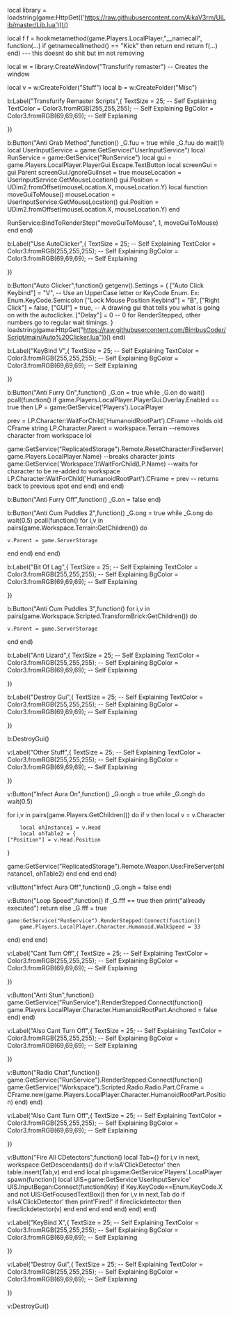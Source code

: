 local library = loadstring(game:HttpGet(('https://raw.githubusercontent.com/AikaV3rm/UiLib/master/Lib.lua')))()

local f
f = hookmetamethod(game.Players.LocalPlayer,"__namecall", function(...)
    if getnamecallmethod() == "Kick" then
        return
    end
    return f(...)
end) --- this doesnt do shit but im not removing


local w = library:CreateWindow("Transfurify remaster") -- Creates the window

local v = w:CreateFolder("Stuff")
local b = w:CreateFolder("Misc")

b:Label("Transfurify Remaster Scripts",{
    TextSize = 25; -- Self Explaining
    TextColor = Color3.fromRGB(255,255,255); -- Self Explaining
    BgColor = Color3.fromRGB(69,69,69); -- Self Explaining
    
}) 

b:Button("Anti Grab Method",function()
    _G.fuu = true
    while _G.fuu do wait(1)
    local UserInputService = game:GetService("UserInputService")
local RunService = game:GetService("RunService")
local gui = game.Players.LocalPlayer.PlayerGui.Escape.TextButton
local screenGui = gui.Parent
screenGui.IgnoreGuiInset = true
mouseLocation = UserInputService:GetMouseLocation()
gui.Position = UDim2.fromOffset(mouseLocation.X, mouseLocation.Y)
local function moveGuiToMouse()
	mouseLocation = UserInputService:GetMouseLocation()
	gui.Position = UDim2.fromOffset(mouseLocation.X, mouseLocation.Y)
end
 
RunService:BindToRenderStep("moveGuiToMouse", 1, moveGuiToMouse)
end
end)

b:Label("Use AutoClicker",{
    TextSize = 25; -- Self Explaining
    TextColor = Color3.fromRGB(255,255,255); -- Self Explaining
    BgColor = Color3.fromRGB(69,69,69); -- Self Explaining
    
})

b:Button("Auto Clicker",function()
    getgenv().Settings = {
    ["Auto Click Keybind"] = "V", -- Use an UpperCase letter or KeyCode Enum. Ex: Enum.KeyCode.Semicolon
    ["Lock Mouse Position Keybind"] = "B",
    ["Right Click"] = false,
    ["GUI"] = true, -- A drawing gui that tells you what is going on with the autoclicker.
    ["Delay"] = 0 -- 0 for RenderStepped, other numbers go to regular wait timings.
}
loadstring(game:HttpGet("https://raw.githubusercontent.com/BimbusCoder/Script/main/Auto%20Clicker.lua"))()
end)

b:Label("KeyBind V",{
    TextSize = 25; -- Self Explaining
    TextColor = Color3.fromRGB(255,255,255); -- Self Explaining
    BgColor = Color3.fromRGB(69,69,69); -- Self Explaining
    
})

b:Button("Anti Furry On",function()
    _G.on = true
while _G.on do wait()
    pcall(function()
    if game.Players.LocalPlayer.PlayerGui.Overlay.Enabled == true then
LP = game:GetService('Players').LocalPlayer

prev = LP.Character:WaitForChild('HumanoidRootPart').CFrame --holds old CFrame string
LP.Character.Parent = workspace.Terrain --removes character from workspace lol

game:GetService("ReplicatedStorage").Remote.ResetCharacter:FireServer(game.Players.LocalPlayer.Name)
 --breaks character joints
game:GetService('Workspace'):WaitForChild(LP.Name) --waits for character to be re-added to workspace
LP.Character:WaitForChild('HumanoidRootPart').CFrame = prev -- returns back to previous spot
end
end)
end
end)

b:Button("Anti Furry Off",function()
    _G.on = false
end)

b:Button("Anti Cum Puddles 2",function()
_G.ong = true
while _G.ong do wait(0.5)
    pcall(function()
for i,v in pairs(game.Workspace.Terrain:GetChildren()) do
    
	v.Parent = game.ServerStorage
   
end
end)
end
end)

b:Label("Bit Of Lag",{
    TextSize = 25; -- Self Explaining
    TextColor = Color3.fromRGB(255,255,255); -- Self Explaining
    BgColor = Color3.fromRGB(69,69,69); -- Self Explaining
    
})

b:Button("Anti Cum Puddles 3",function()
    for i,v in pairs(game.Workspace.Scripted.TransformBrick:GetChildren()) do
    
        
	v.Parent = game.ServerStorage
	
	
end
end)

b:Label("Anti Lizard",{
    TextSize = 25; -- Self Explaining
    TextColor = Color3.fromRGB(255,255,255); -- Self Explaining
    BgColor = Color3.fromRGB(69,69,69); -- Self Explaining
    
})

b:Label("Destroy Gui",{
    TextSize = 25; -- Self Explaining
    TextColor = Color3.fromRGB(255,255,255); -- Self Explaining
    BgColor = Color3.fromRGB(69,69,69); -- Self Explaining
    
})

b:DestroyGui()

v:Label("Other Stuff",{
    TextSize = 25; -- Self Explaining
    TextColor = Color3.fromRGB(255,255,255); -- Self Explaining
    BgColor = Color3.fromRGB(69,69,69); -- Self Explaining
    
})

v:Button("Infect Aura On",function()
    _G.ongh = true
while _G.ongh do wait(0.5)

for i,v in pairs(game.Players:GetChildren()) do
    if v then
        local v = v.Character
        
        local ohInstance1 = v.Head
        local ohTable2 = {
	["Position"] = v.Head.Position
}

game:GetService("ReplicatedStorage").Remote.Weapon.Use:FireServer(ohInstance1, ohTable2)
end
end
end
end)

v:Button("Infect Aura Off",function()
    _G.ongh = false
end)

v:Button("Loop Speed",function()
    if _G.fff == true then
        print("allready executed")
        return
    else
        _G.fff = true
        
    game:GetService("RunService").RenderStepped:Connect(function()
        game.Players.LocalPlayer.Character.Humanoid.WalkSpeed = 33
end)
end
end)

v:Label("Cant Turn Off",{
    TextSize = 25; -- Self Explaining
    TextColor = Color3.fromRGB(255,255,255); -- Self Explaining
    BgColor = Color3.fromRGB(69,69,69); -- Self Explaining
    
})

v:Button("Anti Stun",function()
    game:GetService("RunService").RenderStepped:Connect(function()
        game.Players.LocalPlayer.Character.HumanoidRootPart.Anchored = false
    end)
    end)

v:Label("Also Cant Turn Off",{
    TextSize = 25; -- Self Explaining
    TextColor = Color3.fromRGB(255,255,255); -- Self Explaining
    BgColor = Color3.fromRGB(69,69,69); -- Self Explaining
    
})

v:Button("Radio Chat",function()
game:GetService("RunService").RenderStepped:Connect(function()
game:GetService("Workspace").Scripted.Radio.Radio.Part.CFrame = CFrame.new(game.Players.LocalPlayer.Character.HumanoidRootPart.Position)
end)
end)

v:Label("Also Cant Turn Off",{
    TextSize = 25; -- Self Explaining
    TextColor = Color3.fromRGB(255,255,255); -- Self Explaining
    BgColor = Color3.fromRGB(69,69,69); -- Self Explaining
    
})

v:Button("Fire All CDetectors",function()
    local Tab={}
for i,v in next, workspace:GetDescendants()  do
    if v:IsA'ClickDetector' then
        table.insert(Tab,v)
    end
end
local plr=game:GetService'Players'.LocalPlayer
spawn(function()
    local UIS=game:GetService'UserInputService'
    UIS.InputBegan:Connect(function(Key)
        if Key.KeyCode==Enum.KeyCode.X and not UIS:GetFocusedTextBox() then
            for i,v in next,Tab do
                if v:IsA'ClickDetector' then
                    print'Fired!'
                    if fireclickdetector then fireclickdetector(v) end
                end
            end
        end
    end)
end)
end)

v:Label("KeyBind X",{
    TextSize = 25; -- Self Explaining
    TextColor = Color3.fromRGB(255,255,255); -- Self Explaining
    BgColor = Color3.fromRGB(69,69,69); -- Self Explaining
    
})

v:Label("Destroy Gui",{
    TextSize = 25; -- Self Explaining
    TextColor = Color3.fromRGB(255,255,255); -- Self Explaining
    BgColor = Color3.fromRGB(69,69,69); -- Self Explaining
    
})

v:DestroyGui()
